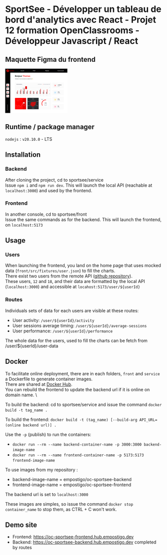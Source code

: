 # SportSee - Développer un tableau de bord d'analytics avec React - Projet 12 formation OpenClassrooms - Développeur Javascript / React

## Maquette Figma du frontend

[1]: assets/Front-UI.png
[2]: assets/min-Front-UI.png
[![SportSee figma mockup][2]][1]

## Runtime / package manager

`nodejs` : `v20.10.0` - LTS

## Installation

### Backend

 After cloning the project, cd to sportsee/service \
 Issue `npm i` and `npm run dev`. This will launch the local API (reachable at `localhost:3000`) and used by the frontend.

### Frontend

 In another console, cd to sportsee/front \
 Issue the same commands as for the backend. This will launch the frontend, on `localhost:5173`

## Usage

### Users

When launching the frontend, you land on the home page that uses mocked data (`front/src/fixtures/user.json`) to fill the charts. \
There exist two users from the remote API ([github repository](https://github.com/empostigo/P12-backend.git)). \
These users, `12` and `18`, and their data are formatted by the local API (`localhost:3000`) and accessible at `locahost:5173/user/${userId}`

### Routes

Individuals sets of data for each users are visible at these routes:

- User activity: `/user/${userId}/activity`
- User sessions average timing: `/user/${userId}/average-sessions`
- User performance:  `/user/${userId}/performance`

The whole data for the users, used to fill the charts can be fetch from /user/${userId}/user-data

## Docker

To facilitate online deployment, there are in each folders, `front` and `service` a Dockerfile to generate container images. \
There are shared at [Docker Hub](https://hub.docker.com/u/empostigo). \
You can rebuild the frontend to update the backend url if it is online on domain name. \

To build the backend: cd to sportsee/service and issue the command `docker build -t tag_name .`

To build the frontend: `docker build -t (tag_name) [--build-arg API_URL=(online backend url)] .`

Use the `-p` (publish) to run the containers:

- `docker run --rm --name backend-container-name -p 3000:3000 backend-image-name`
- `docker run --rm --name frontend-container-name -p 5173:5173 frontend-image-name`

To use images from my repository :

- backend-image-name = empostigo/oc-sportsee-backend
- frontend-image-name = empostigo/oc-sportsee-frontend

The backend url is set to `localhost:3000`

These images are simples, so issue the command `docker stop container_name` to stop them, as CTRL + C won't work.

## Demo site

- Frontend: https://oc-sportsee-frontend.hub.empostigo.dev
- Backend: https://oc-sportsee-backend.hub.empostigo.dev completed by routes

